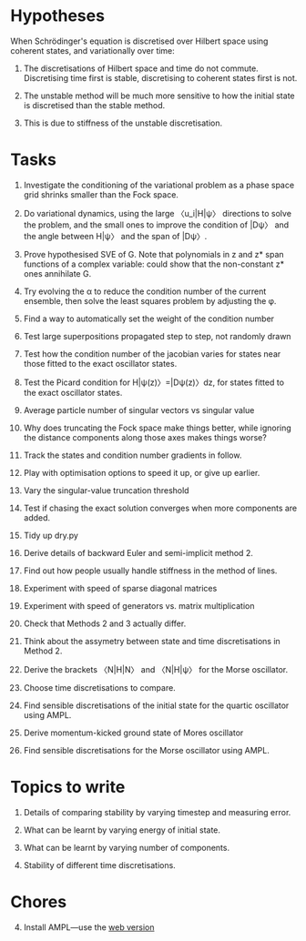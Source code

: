 Hypotheses
=======

When Schrödinger's equation is discretised over Hilbert space using coherent states, and variationally over time:

1. The discretisations of Hilbert space and time do not commute.  Discretising time first is stable, discretising to coherent states first is not.

2. The unstable method will be much more sensitive to how the initial state is discretised than the stable method.

3. This is due to stiffness of the unstable discretisation.

Tasks
====
1. Investigate the conditioning of the variational problem as a phase space grid shrinks smaller than the Fock space.

2. Do variational dynamics, using the large 〈u_i|H|ψ〉 directions to solve the problem, and the small ones to improve the condition of |Dψ〉 and the angle between H|ψ〉 and the span of |Dψ〉.

2. Prove hypothesised SVE of G.  Note that polynomials in z and z* span functions of a complex variable: could show that the non-constant z* ones annihilate G.

0. Try evolving the α to reduce the condition number of the current ensemble, then solve the least squares problem by adjusting the φ.

1. Find a way to automatically set the weight of the condition number

2. Test large superpositions propagated step to step, not randomly drawn

2. Test how the condition number of the jacobian varies for states near those fitted to the exact oscillator states.

2. Test the Picard condition for H|ψ(z)〉=|Dψ(z)〉dz, for states fitted to the exact oscillator states.

1. Average particle number of singular vectors vs singular value

2. Why does truncating the Fock space make things better, while ignoring the distance components along those axes makes things worse?

0. Track the states and condition number gradients in follow.

0. Play with optimisation options to speed it up, or give up earlier.

2. Vary the singular-value truncation threshold

2. Test if chasing the exact solution converges when more components are added.

3. Tidy up dry.py

0. Derive details of backward Euler and semi-implicit method 2.

1. Find out how people usually handle stiffness in the method of lines.

6. Experiment with speed of sparse diagonal matrices

6. Experiment with speed of generators vs. matrix multiplication

3. Check that Methods 2 and 3 actually differ.

4. Think about the assymetry between state and time discretisations in Method 2.

2. Derive the brackets 〈N|H|N〉 and 〈N|H|ψ〉 for the Morse oscillator.

3. Choose time discretisations to compare.

4. Find sensible discretisations of the initial state for the quartic oscillator using AMPL.

5. Derive momentum-kicked ground state of Mores oscillator

4. Find sensible discretisations for the Morse oscillator using AMPL.

Topics to write
=====

1. Details of comparing stability by varying timestep and measuring error.

2. What can be learnt by varying energy of initial state.

3. What can be learnt by varying number of components.

4. Stability of different time discretisations.

Chores
=====

4. Install AMPL—use the [web version](http://www.ampl.com/TRYAMPL/startup.html)

